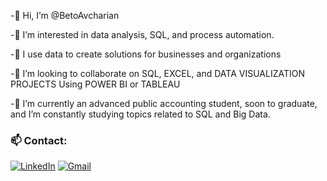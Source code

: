 -👋 Hi, I’m @BetoAvcharian

-👀 I’m interested in data analysis, SQL, and process automation.

-🎈 I use data to create solutions for businesses and organizations

-🤝 I’m looking to collaborate on SQL, EXCEL, and DATA VISUALIZATION PROJECTS Using POWER BI or TABLEAU

-🌱 I’m currently an advanced public accounting student, soon to graduate, and I’m constantly studying topics related to SQL and Big Data.


### 📫 Contact:
[![LinkedIn](https://img.shields.io/badge/-LinkedIn-blue)]([tu_linkedin](https://uy.linkedin.com/in/roberto-avcharian-635858191)) [![Gmail](https://img.shields.io/badge/Gmail-D14836?logo=gmail&logoColor=white&style=flat)](mailto:avcharianroberto@gmail.com)

